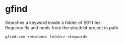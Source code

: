 # gfind
Searches a keyword inside a folder of E01 files.\
Requires fls and mmls from the sleuthkit project in path.
```
gfind.exe <evidence folder> <keyword>
```
